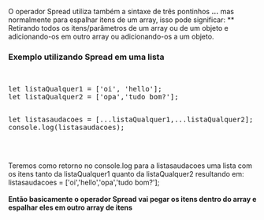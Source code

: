 
<p>
O operador Spread utiliza também a sintaxe de três pontinhos <strong>...</strong> mas normalmente para espalhar itens de um array, isso pode significar:
    ** Retirando todos os itens/parâmetros de um array ou de um objeto e adicionando-os em outro array ou adicionando-os a um objeto.
</p>
<h3>Exemplo utilizando Spread em uma lista</h3>
<br>
<pre>
let listaQualquer1 = ['oi', 'hello'];
let listaQualquer2 = ['opa','tudo bom?'];

let listasaudacoes = [...listaQualquer1,...listaQualquer2];
console.log(listasaudacoes);

</pre>
<br>
Teremos como retorno no console.log para a listasaudacoes uma lista com os itens
tanto da listaQualquer1 quanto da listaQualquer2 resultando em:
listasaudacoes = ['oi','hello','opa','tudo bom?'];
<br><br>
<b>Então basicamente o operador Spread vai pegar os itens dentro do array e espalhar eles em outro array de itens</b>



